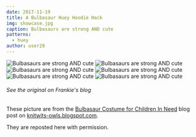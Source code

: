 ```yaml
---
date: 2017-11-19
title: A Bulbasaur Huey Hoodie Hack
img: showcase.jpg
caption: Bulbasaurs are strong AND cute
patterns:
  - huey
author: user29
---
```


![Bulbasaurs are strong AND cute](1.jpg) ![Bulbasaurs are strong AND cute](2.jpg) ![Bulbasaurs are strong AND cute](3.jpg) ![Bulbasaurs are strong AND cute](4.jpg) ![Bulbasaurs are strong AND cute](5.jpg) ![Bulbasaurs are strong AND cute](6.jpg)

<Note>

###### See the original on Frankie's blog
These picture are from the [Bulbasaur Costume for Children In Need](http://knitwits-owls.blogspot.be/2017/11/bulbasaur-costume-for-children-in-need.html) 
blog post on [knitwits-owls.blogspot.com](http://knitwits-owls.blogspot.be).

They are reposted here with permission.

</Note>

